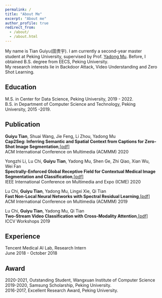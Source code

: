 ```yaml
---
permalink: /
title: "About Me"
excerpt: "About me"
author_profile: true
redirect_from: 
  - /about/
  - /about.html
---  
```

My name is Tian Guiyu(田贵宇). I am currently a second-year master student at Peking University, supervised by Prof. [Yadong Mu](http://www.muyadong.com). Before, I obtained B.S. degree from EECS, Peking University.  
My research interests lie in Backdoor Attack, Video Understanding and Zero Shot Learning.


Education  
------ 
M.S. in Center for Data Science, Peking University, 2019 - 2022.  
B.S. in Department of Computer Science and Technology, Peking University, 2015 -2019.  


Publication  
------

<strong>Guiyu Tian</strong>, Shuai Wang, Jie Feng, Li Zhou, Yadong Mu <br />
<strong>Cap2Seg: Inferring Semantic and Spatial Context from Captions for Zero-Shot Image Segmentation</strong>,[[pdf]](https://github.com/tgy97/tgy97.github.io/blob/master/_pages/paper/cap2seg.pdf)<br />
ACM International Conference on Multimedia (ACMMM) 2020

Yongzhi Li, Lu Chi, <strong>Guiyu Tian</strong>, Yadong Mu, Shen Ge, Zhi Qiao, Xian Wu, Wei Fan <br />
<strong>Spectrally-Enforced Global Receptive Field for Contextual Medical Image Segmentation and Classification</strong>,[[pdf]](https://github.com/tgy97/tgy97.github.io/blob/master/_pages/paper/lyz.pdf)<br /> 
IEEE International Conference on Multimedia and Expo (ICME) 2020

Lu Chi, <strong>Guiyu Tian</strong>, Yadong Mu, Lingxi Xie, Qi Tian<br />
<strong>Fast Non-Local Neural Networks with Spectral Residual Learning</strong>,[[pdf]](https://github.com/tgy97/tgy97.github.io/blob/master/_pages/paper/SRL.pdf)<br /> 
ACM International Conference on Multimedia (ACMMM) 2019

Lu Chi, <strong>Guiyu Tian</strong>, Yadong Mu, Qi Tian <br />
<strong>Two-Stream Video Classification with Cross-Modality Attention</strong>,[[pdf]](https://arxiv.org/abs/1908.00497)<br /> 
ICCV Workshops 2019

Experience  
------
Tencent Medical AI Lab, Research Intern  
June 2018 - October 2018


Award  
------
2020-2021, Outstanding Student, Wangxuan Institute of Computer Science
2019-2020, Samsung Scholarship, Peking University.  
2016-2017, Excellent Research Award, Peking University.  


